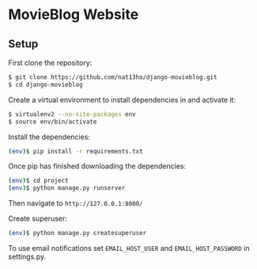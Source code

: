 # MovieBlog Website

## Setup

First clone the repository:
```sh
$ git clone https://github.com/nat13ho/django-movieblog.git
$ cd django-movieblog
```

Create a virtual environment to install dependencies in and activate it:
```sh
$ virtualenv2 --no-site-packages env
$ source env/bin/activate
```

Install the dependencies:
```sh
(env)$ pip install -r requirements.txt
```

Once pip has finished downloading the dependencies:
```sh
(env)$ cd project
(env)$ python manage.py runserver
```

Then navigate to `http://127.0.0.1:8000/`

Create superuser:
```sh
(env)$ python manage.py createsuperuser
```

To use email notifications set `EMAIL_HOST_USER` and `EMAIL_HOST_PASSWORD` in settings.py.

